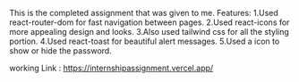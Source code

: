 This is the completed assignment that was given to me.
Features:
1.Used react-router-dom for fast navigation between pages.
2.Used react-icons for more appealing design and looks.
3.Also used tailwind css for all the styling portion.
4.Used react-toast for beautiful alert messages.
5.Used a icon to show or hide the password.

working Link : https://internshipassignment.vercel.app/
